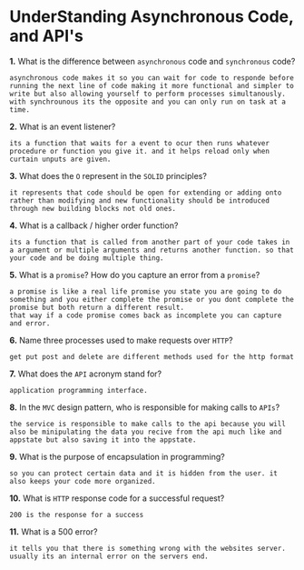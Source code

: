 # UnderStanding Asynchronous Code, and API's

**1.** What is the difference between `asynchronous` code and `synchronous` code?
<!-- enter you answer in the space below -->
```
asynchronous code makes it so you can wait for code to responde before running the next line of code making it more functional and simpler to write but also allowing yourself to perform processes simultanously. with synchrounous its the opposite and you can only run on task at a time.
```
**2.** What is an event listener?
<!-- enter you answer in the space below -->
```
its a function that waits for a event to ocur then runs whatever procedure or function you give it. and it helps reload only when curtain unputs are given.
```
**3.** What does the `O` represent in the `SOLID` principles?
<!-- enter you answer in the space below -->
```
it represents that code should be open for extending or adding onto rather than modifying and new functionality should be introduced through new building blocks not old ones.
```
**4.** What is a callback / higher order function?
<!-- enter you answer in the space below -->
```
its a function that is called from another part of your code takes in a argument or multiple arguments and returns another function. so that your code and be doing multiple thing.
```
**5.** What is a `promise`? How do you capture an error from a `promise`?
<!-- enter you answer in the space below -->
```
a promise is like a real life promise you state you are going to do something and you either complete the promise or you dont complete the promise but both return a different result.
that way if a code promise comes back as incomplete you can capture and error.
```
**6.** Name three processes used to make requests over `HTTP`?
<!-- enter you answer in the space below -->
```
get put post and delete are different methods used for the http format
```
**7.** What does the `API` acronym stand for?
<!-- enter you answer in the space below -->
```
application programming interface.
```
**8.** In the `MVC` design pattern, who is responsible for making calls to `APIs`?
<!-- enter you answer in the space below -->
```
the service is responsible to make calls to the api because you will also be minipulating the data you recive from the api much like and appstate but also saving it into the appstate.
```
**9.** What is the purpose of encapsulation in programming?
<!-- enter you answer in the space below -->
```
so you can protect certain data and it is hidden from the user. it also keeps your code more organized.
```
**10.** What is `HTTP` response code for a successful request?
<!-- enter you answer in the space below -->
```
200 is the response for a success
```
**11.** What is a 500 error?
<!-- enter you answer in the space below -->
```
it tells you that there is something wrong with the websites server. usually its an internal error on the servers end.
```